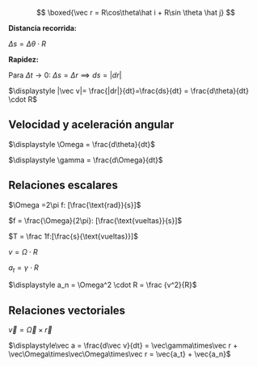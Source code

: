 $$
\boxed{\vec r = R\cos\theta\hat i + R\sin \theta \hat j}
$$

**Distancia recorrida:**

$\Delta s = \Delta \theta \cdot R$

**Rapidez:**

Para $\Delta t \to 0$: $\Delta s = \Delta r \implies ds = |dr|$

$\displaystyle |\vec v|= \frac{|dr|}{dt}=\frac{ds}{dt} = \frac{d\theta}{dt} \cdot R$

## Velocidad y aceleración angular

$\displaystyle \Omega = \frac{d\theta}{dt}$

$\displaystyle \gamma = \frac{d\Omega}{dt}$

## **Relaciones escalares**

$\Omega =2\pi f: [\frac{\text{rad}}{s}]$

$f = \frac{\Omega}{2\pi}: [\frac{\text{vueltas}}{s}]$

$T = \frac 1f:[\frac{s}{\text{vueltas}}]$

$v = \Omega\cdot R$

$a_t = \gamma\cdot R$

$\displaystyle a_n = \Omega^2 \cdot R = \frac {v^2}{R}$

## **Relaciones vectoriales**

$\vec v = \vec\Omega \times \vec r$

$\displaystyle\vec a = \frac{d\vec v}{dt} = \vec\gamma\times\vec r + \vec\Omega\times\vec\Omega\times\vec r = \vec{a_t} + \vec{a_n}$

